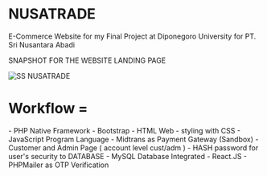 <h1>NUSATRADE</h1>


E-Commerce Website for my Final Project at Diponegoro University for PT. Sri Nusantara Abadi

SNAPSHOT FOR THE WEBSITE LANDING PAGE<br>

![SS NUSATRADE](https://github.com/user-attachments/assets/31321441-3996-4560-aabb-638150404dca)
<br>
<h1>Workflow = </h1>
<lr>
- PHP Native Framework
- Bootstrap
- HTML Web 
- styling with CSS
- JavaScript Program Language
- Midtrans as Payment Gateway (Sandbox)
- Customer and Admin Page ( account level cust/adm )
- HASH password for user's security to DATABASE
- MySQL Database Integrated
- React.JS
- PHPMailer as OTP Verification
</lr>
